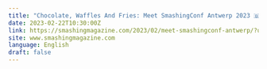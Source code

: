```yaml
---
title: "Chocolate, Waffles And Fries: Meet SmashingConf Antwerp 2023 🇧🇪"
date: 2023-02-22T10:30:00Z
link: https://smashingmagazine.com/2023/02/meet-smashingconf-antwerp/?utm_medium=RSS&utm_source=news.12bit.vn
site: www.smashingmagazine.com
language: English
draft: false
---
```

